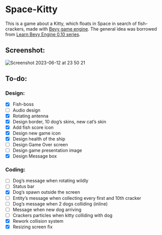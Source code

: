 # Space-Kitty

This is a game about a Kitty, which floats in Space in search of fish-crackers, made with [Bevy game engine](https://github.com/bevyengine/bevy).
The general idea was borrowed from [Learn Bevy Engine 0.10 series](https://www.youtube.com/playlist?list=PLVnntJRoP85JHGX7rGDu6LaF3fmDDbqyd).

## Screenshot:
![Screenshot 2023-06-12 at 23 50 21](https://github.com/ghashy/Space-Kitty/assets/109857267/db89aa10-a0ef-459a-9c5e-61163d1541d1)

## To-do:

### Design:
- [x] Fish-boss
- [ ] Audio design
- [x] Rotating antenna
- [x] Design border, 10 dog’s skins, new cat’s skin
- [x] Add fish score icon
- [x] Design new game icon
- [x] Design health of the ship
- [ ] Design Game Over screen
- [ ] Design game presentation image
- [x] Design Message box

### Coding:
- [ ] Dog’s message when rotating wildly
- [ ] Status bar
- [x] Dog’s spawn outside the screen
- [ ] Entity’s message when collecting every first and 10th cracker
- [ ] Dog’s message when 2 dogs colliding (inline)
- [ ] Message when new dog arriving
- [ ] Crackers particles when kitty colliding with dog
- [x] Rework collision system
- [x] Resizing screen fix
